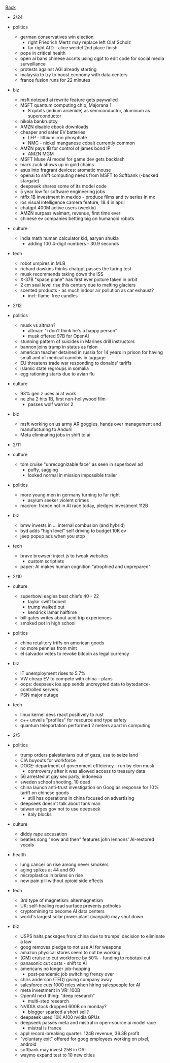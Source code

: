 [Back](./index.md)

- 2/24
- politics
  - german conservatives win election
    - right Friedrich Mertz may replace left Olaf Scholz
    - far right AfD - alice weidel 2nd place finish
  - pope in critical health
  - open ai bans chinese accnts using cgpt to edit code for social media surveillance
  - protests against AGI already starting
  - malaysia to try to boost economy with data centers
  - france fusion runs for 22 minutes
- biz
  - msft notepad ai rewrite feature gets paywalled
  - MSFT quantum computing chip, Majorana 1
    - 8 qubits (indium arsenide) as semiconductor, aluminum as superconductor
  - nikola bankruptcy
  - AMZN disable ebook downloads
  - cheaper and safer EV batteries
    - LFP - lithium iron phosphate
    - NMC - nickel manganese cobalt currently common
  - AMZN pays 1B for control of james bond IP
    - AMZN MGM
  - MSFT Muse AI model for game dev gets backlash
  - mark zuck shows up in gold chains
  - asus into fragrant devices: aromatic mouse
  - openai to shift computing needs from MSFT to Softbank (-backed stargate)
  - deepseek shares some of its model code
  - 5 year low for software engineering jobs
  - ntflx 1B investment in mexico - produce films and tv series in mx
  - ios visual intelligence camera feature, 18.4 in april
  - chatgpt 400M active users (weekly)
  - AMZN surpass walmart, revenue, first time ever
  - chinese ev companies betting big on humanoid robots
- culture
  - india math human calculator kid, aaryan shukla
    - adding 100 4-digit numbers - 30.9 seconds
- tech
  - robot umpires in MLB
  - richard dawkins thinks chatgpt passes the turing test
  - musk recommends taking down the ISS
  - X-37B "space plane" has first ever picture taken in orbit
  - 2 cm seal level rise this century due to melting glaciers
  - scented products - as much indoor air pollution as car exhaust?
    - incl: flame-free candles

- 2/12
- politics
  - musk vs altman?
    - altman: "i don't think he's a happy person"
    - musk offered 97B for OpenAI
  - stunning pattern of suicides in Marines drill instructors
  - bannon joins trump in status as felon
  - american teacher detained in russia for 14 years in prison for having small amt of medical cannibis in luggage
  - EU threatens trade war responding to donalds' tariffs
  - islamic state regroups in somalia
  - egg rationing starts due to avian flu
- culture
  - 93% gen z uses ai at work
  - ne zha 2 hits 1B, first non-hollywood film
    - passes wolf warrior 2
- biz
  - msft working on us army AR goggles, hands over management and manufacturing to Anduril
  - Meta eliminating jobs in shift to ai

- 2/11
- culture
  - tom cruise "unrecognizable face" as seen in superbowl ad
    - puffy, sagging
    - looked normal in mission impossible trailer
- politics
  - more young men in germany turning to far right
    - asylum seeker violent crimes
  - macron: france not in AI race today, pledges investment 112B
- biz
  - bmw invests in ... internal combusion (and hybrid)
  - byd adds "high level" self driving to budget 10K ev
  - jeep popup ads when you stop
- tech
  - brave browser: inject js to tweak websites
    - custom scriptlets
  - paper: AI makes human cognition "atrophied and unprepared"

- 2/10
- culture
  - superbowl eagles beat chiefs 40 - 22
    - taylor swift booed
    - trump walked out
    - kendrick lamar halftime
  - bill gates writes about acid trip experiences
   - smoked pot in high school
- politics
  - china retalitory triffs on american goods
  - no more pennies from mint
  - el salvador votes to revoke bitcoin as legal currency
- biz
  - IT unemployment rises to 5.7%
  - VW cheap EV to compete with china - plans
  - oops: deepseek ios app sends uncreypted data to bytedance-controlled  servers
  - PSN major outage
- tech
  - linux kernel devs react positively to rust
  - c++ unveils "profiles" for resource and type safety
  - quantum teleportation performed 2 meters apart in computing

- 2/5
- politics
  - trump orders palestenians out of gaza, usa to seize land
  - CIA buyouts for workforce
  - DOGE: department of government efficiency - run by elon musk
    - controversy after it was allowed access to treasury data
  - 56 arrested at gay sex party, indonesia
  - sweden school shooting, 10 dead
  - china launch anti-trust investigation on Goog as response for 10% tariff on chinese goods
    - still has operations in china focused on advertising
  - deepseek doesn't talk about tank man
  - taiwan urges gov not to use deepseek
    - italy blocks
- culture
  - diddy rape accusation
  - beatles song "now and then" features john lennons' AI-restored vocals
- health
  - lung cancer on rise among never smokers
  - aging spikes at 44 and 60
  - microplastics in brians on rise
  - new pain pill without opioid side effects
- tech
  - 3rd type of magnetism: altermagnetism
  - UK: self-healing road surface prevents potholes
  - cryptomining to become AI data centers
  - world's largest solar power plant (ivanpah) may shut down
- biz
  - USPS halts packages from china due to trumps' decision to eliminate a law
  - goog removes pledge to not use AI for weapons
  - amazon physical stores seem to not be working
  - (GM) cruise to cut workforce by 50% - funding to robotaxi cut
  - panasonic cut costs - shift to AI
  - americans no longer job-hopping
    - post-pandemic job switching frenzy over
  - chris anderson (TED) giving company away
  - salesforce cuts 1000 roles when hiring salespeople for AI
  - meta investment in VR: 100B
  - OpenAI next thing: "deep research"
    - multi-step research
  - NVIDIA stock dropped 600B on monday?
    - blogger sparked a short sell?
  - deepseek used 10K A100 nvidia GPUs
  - deepseek passes meta and mistral in open-source ai model race
    - mistral is france
  - appl record-breaking quarter: 124B revenue, 36.3B profit
  - "voluntary exit" offered for goog employees working on pixel, android
  - softbank may invest 25B in OAI
  - waymo expand test to 10 new cities